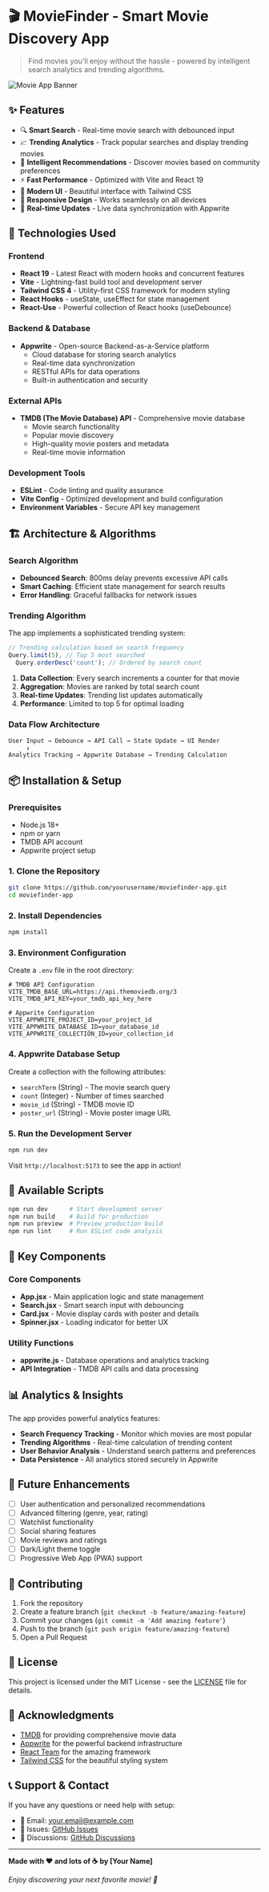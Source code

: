 # 🎬 MovieFinder - Smart Movie Discovery App

> Find movies you'll enjoy without the hassle - powered by intelligent search analytics and trending algorithms.

![Movie App Banner](./public/full-page.png)

## ✨ Features

- 🔍 **Smart Search** - Real-time movie search with debounced input
- 📈 **Trending Analytics** - Track popular searches and display trending movies
- 🎯 **Intelligent Recommendations** - Discover movies based on community preferences
- ⚡ **Fast Performance** - Optimized with Vite and React 19
- 🎨 **Modern UI** - Beautiful interface with Tailwind CSS
- 📱 **Responsive Design** - Works seamlessly on all devices
- 🔄 **Real-time Updates** - Live data synchronization with Appwrite

## 🚀 Technologies Used

### Frontend

- **React 19** - Latest React with modern hooks and concurrent features
- **Vite** - Lightning-fast build tool and development server
- **Tailwind CSS 4** - Utility-first CSS framework for modern styling
- **React Hooks** - useState, useEffect for state management
- **React-Use** - Powerful collection of React hooks (useDebounce)

### Backend & Database

- **Appwrite** - Open-source Backend-as-a-Service platform
  - Cloud database for storing search analytics
  - Real-time data synchronization
  - RESTful APIs for data operations
  - Built-in authentication and security

### External APIs

- **TMDB (The Movie Database) API** - Comprehensive movie database
  - Movie search functionality
  - Popular movie discovery
  - High-quality movie posters and metadata
  - Real-time movie information

### Development Tools

- **ESLint** - Code linting and quality assurance
- **Vite Config** - Optimized development and build configuration
- **Environment Variables** - Secure API key management

## 🏗️ Architecture & Algorithms

### Search Algorithm

- **Debounced Search**: 800ms delay prevents excessive API calls
- **Smart Caching**: Efficient state management for search results
- **Error Handling**: Graceful fallbacks for network issues

### Trending Algorithm

The app implements a sophisticated trending system:

```javascript
// Trending calculation based on search frequency
Query.limit(5), // Top 5 most searched
  Query.orderDesc('count'); // Ordered by search count
```

1. **Data Collection**: Every search increments a counter for that movie
2. **Aggregation**: Movies are ranked by total search count
3. **Real-time Updates**: Trending list updates automatically
4. **Performance**: Limited to top 5 for optimal loading

### Data Flow Architecture

```
User Input → Debounce → API Call → State Update → UI Render
     ↓
Analytics Tracking → Appwrite Database → Trending Calculation
```

## 📦 Installation & Setup

### Prerequisites

- Node.js 18+
- npm or yarn
- TMDB API account
- Appwrite project setup

### 1. Clone the Repository

```bash
git clone https://github.com/yourusername/moviefinder-app.git
cd moviefinder-app
```

### 2. Install Dependencies

```bash
npm install
```

### 3. Environment Configuration

Create a `.env` file in the root directory:

```env
# TMDB API Configuration
VITE_TMDB_BASE_URL=https://api.themoviedb.org/3
VITE_TMDB_API_KEY=your_tmdb_api_key_here

# Appwrite Configuration
VITE_APPWRITE_PROJECT_ID=your_project_id
VITE_APPWRITE_DATABASE_ID=your_database_id
VITE_APPWRITE_COLLECTION_ID=your_collection_id
```

### 4. Appwrite Database Setup

Create a collection with the following attributes:

- `searchTerm` (String) - The movie search query
- `count` (Integer) - Number of times searched
- `movie_id` (String) - TMDB movie ID
- `poster_url` (String) - Movie poster image URL

### 5. Run the Development Server

```bash
npm run dev
```

Visit `http://localhost:5173` to see the app in action!

## 🔧 Available Scripts

```bash
npm run dev      # Start development server
npm run build    # Build for production
npm run preview  # Preview production build
npm run lint     # Run ESLint code analysis
```

## 🌟 Key Components

### Core Components

- **App.jsx** - Main application logic and state management
- **Search.jsx** - Smart search input with debouncing
- **Card.jsx** - Movie display cards with poster and details
- **Spinner.jsx** - Loading indicator for better UX

### Utility Functions

- **appwrite.js** - Database operations and analytics tracking
- **API Integration** - TMDB API calls and data processing

## 📊 Analytics & Insights

The app provides powerful analytics features:

- **Search Frequency Tracking** - Monitor which movies are most popular
- **Trending Algorithms** - Real-time calculation of trending content
- **User Behavior Analysis** - Understand search patterns and preferences
- **Data Persistence** - All analytics stored securely in Appwrite

## 🎯 Future Enhancements

- [ ] User authentication and personalized recommendations
- [ ] Advanced filtering (genre, year, rating)
- [ ] Watchlist functionality
- [ ] Social sharing features
- [ ] Movie reviews and ratings
- [ ] Dark/Light theme toggle
- [ ] Progressive Web App (PWA) support

## 🤝 Contributing

1. Fork the repository
2. Create a feature branch (`git checkout -b feature/amazing-feature`)
3. Commit your changes (`git commit -m 'Add amazing feature'`)
4. Push to the branch (`git push origin feature/amazing-feature`)
5. Open a Pull Request

## 📄 License

This project is licensed under the MIT License - see the [LICENSE](LICENSE) file for details.

## 🙏 Acknowledgments

- [TMDB](https://www.themoviedb.org/) for providing comprehensive movie data
- [Appwrite](https://appwrite.io/) for the powerful backend infrastructure
- [React Team](https://react.dev/) for the amazing framework
- [Tailwind CSS](https://tailwindcss.com/) for the beautiful styling system

## 📞 Support & Contact

If you have any questions or need help with setup:

- 📧 Email: your.email@example.com
- 🐛 Issues: [GitHub Issues](https://github.com/yourusername/moviefinder-app/issues)
- 💬 Discussions: [GitHub Discussions](https://github.com/yourusername/moviefinder-app/discussions)

---

**Made with ❤️ and lots of ☕ by [Your Name]**

_Enjoy discovering your next favorite movie! 🍿_
